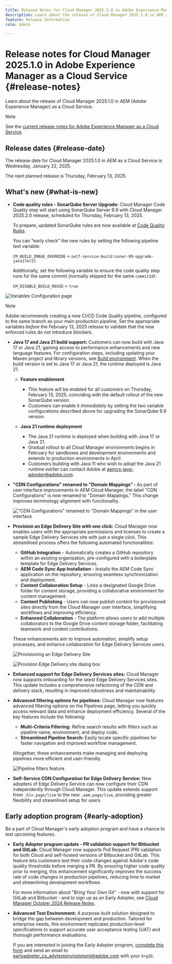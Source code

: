 ```yaml
---
title: Release Notes for Cloud Manager 2025.1.0 in Adobe Experience Manager as a Cloud Service
description: Learn about the release of Cloud Manager 2025.1.0 in AEM as a Cloud Service.
feature: Release Information
role: Admin

---
```

# Release notes for Cloud Manager 2025.1.0 in Adobe Experience Manager as a Cloud Service {#release-notes}

<!-- https://wiki.corp.adobe.com/pages/viewpage.action?pageId=3389843928 -->

Learn about the release of Cloud Manager 2025.1.0 in AEM (Adobe Experience Manager) as a Cloud Service.

>[!NOTE]
>
>See the [current release notes for Adobe Experience Manager as a Cloud Service](/help/release-notes/release-notes-cloud/release-notes-current.md).

## Release dates {#release-date}

The release date for Cloud Manager 2025.1.0 in AEM as a Cloud Service is Wednesday, January 22, 2025. 

The next planned release is Thursday, February 13, 2025.
 

## What's new {#what-is-new}

* **Code quality rules - SonarQube Server Upgrade:** Cloud Manager Code Quality step will start using SonarQube Server 9.9 with Cloud Manager 2025.2.0 release, scheduled for Thursday, February 13, 2025. 

    To prepare, updated SonarQube rules are now available at [Code Quality Rules](/help/implementing/cloud-manager/code-quality-testing.md#understanding-code-quality-rules).

    You can "early check" the new rules by setting the following pipeline text variable: 

    `CM_BUILD_IMAGE_OVERRIDE` = `self-service-build:sonar-99-upgrade-java17or21`

    Additionally, set the following variable to ensure the code quality step runs for the same commit (normally skipped for the same `commitId`): 

    `CM_DISABLE_BUILD_REUSE` = `true`

![Variables Configuration page](/help/implementing/cloud-manager/release-notes/assets/variables-config.png)

>[!NOTE]
>
>Adobe recommends creating a new CI/CD Code Quality pipeline, configured to the same branch as your main production pipeline. Set the appropriate variables *before* the February 13, 2025 release to validate that the new enforced rules do not introduce blockers.

* **Java 17 and Java 21 build support:** Customers can now build with Java 17 or Java 21, gaining access to performance enhancements and new language features. For configuration steps, including updating your Maven project and library versions, see [Build environment](/help/implementing/cloud-manager/getting-access-to-aem-in-cloud/build-environment-details.md). When the build version is set to Java 17 or Java 21, the runtime deployed is Java 21.

    * **Feature enablement**
        * This feature will be enabled for all customers on Thursday, February 13, 2025, coinciding with the default rollout of the new SonarQube version.
        * Customers can enable it *immediately* by setting the two variable configurations described above for upgrading the SonarQube 9.9 version.

    * **Java 21 runtime deployment**
        * The Java 21 runtime is deployed when building with Java 17 or Java 21.
        * Gradual rollout to all Cloud Manager environments begins in February for sandboxes and development environments and extends to production environments in April.
        * Customers building with Java 11 who wish to adopt the Java 21 runtime *earlier* can contact Adobe at [aemcs-java-adopter@adobe.com](mailto:aemcs-java-adopter@adobe.com).

* **"CDN Configurations" renamed to "Domain Mappings" :** As part of user interface improvements in AEM Cloud Manager, the label "CDN Configurations" is now renamed to "Domain Mappings." This change improves terminology alignment with functionality. <!-- CMGR-64738 -->

    !["CDN Configurations" renamed to "Domain Mappings" in the user interface](/help/implementing/cloud-manager/release-notes/assets/domain-mappings.png)

* **Provision an Edge Delivery Site with one click:** Cloud Manager now enables users with the appropriate permissions and licenses to create a sample Edge Delivery Services site with just a single click. This streamlined process offers the following automated functionalities:

  * **GitHub Integration** - Automatically creates a GitHub repository within an existing organization, pre-configured with a boilerplate template for Edge Delivery Services.
  * **AEM Code Sync App Installation** - Installs the AEM Code Sync application on the repository, ensuring seamless synchronization and deployment.
  * **Content Collaboration Setup** - Links a designated Google Drive folder for content storage, providing a collaborative environment for content management.
  * **Content Publishing** - Users can now publish content for provisioned sites directly from the Cloud Manager user interface, simplifying workflows and improving efficiency.
  * **Enhanced Collaboration** - The platform allows users to add multiple collaborators to the Google Drive content storage folder, facilitating teamwork and content contributions.

  These enhancements aim to improve automation, simplify setup processes, and enhance collaboration for Edge Delivery Services users. <!-- CMGR-59362 -->

    ![Provisioning an Edge Delivery Site](/help/implementing/cloud-manager/release-notes/assets/eds-one-click-60.png)

    ![Provision Edge Delivery site dialog box](/help/implementing/cloud-manager/release-notes/assets/eds-provision-60.png)

* **Enhanced support for Edge Delivery Services sites:** Cloud Manager now supports onboarding for the latest Edge Delivery Services sites. This update includes a comprehensive refactoring of the CDN and delivery stack, resulting in improved robustness and maintainability.

* **Advanced filtering options for pipelines:** Cloud Manager now features advanced filtering options on the Pipelines page, letting you quickly access relevant data and enhance deployment efficiency. Several of the key features include the following:

    * **Multi-Criteria Filtering:** Refine search results with filters such as pipeline name, environment, and deploy code.
    * **Streamlined Pipeline Search:** Easily locate specific pipelines for faster navigation and improved workflow management.

    Altogether, these enhancements make managing and deploying pipelines more efficient and user-friendly.

    ![Pipeline filters feature](/help/implementing/cloud-manager/release-notes/assets/pipeline-filters.png)

* **Self-Service CDN Configuration for Edge Delivery Service:** New adopters of Edge Delivery Service can now configure their CDN independently through Cloud Manager. This update extends support from `.hlx.page/live` to the new `.aem.page/live`, providing greater flexibility and streamlined setup for users.

## Early adoption program {#early-adoption}

Be a part of Cloud Manager's early adoption program and have a chance to test upcoming features.

* **Early Adopter program update - PR validation support for Bitbucket and GitLab:** Cloud Manager now supports Pull Request (PR) validation for both Cloud and self-hosted versions of Bitbucket and GitLab. This feature lets customers test their code changes against Adobe's code quality thresholds before merging a PR. By ensuring higher code quality prior to merging, this enhancement significantly improves the success rate of code changes in production pipelines, reducing time to market and streamlining development workflows.

    For more information about "Bring Your Own Git" - now with support for GitLab and Bitbucket - and to sign up as an Early Adopter, see [Cloud Manager October 2024 Release Notes](/help/implementing/cloud-manager/release-notes/2024/2024-10-0.md##gitlab-bitbucket).

* **Advanced Test Environment:** A purpose-built solution designed to bridge the gap between development and production. Tailored for enterprise needs, this environment replicates production-level specifications to support accurate user acceptance testing (UAT) and thorough performance evaluations.

    If you are interested in joining the Early Adopter program, [complete this form](https://nam04.safelinks.protection.outlook.com/?url=https%3A%2F%2Furldefense.com%2Fv3%2F__https%3A%2Fwww.feedbackprogram.adobe.com%2Fh%2Fs%2F6N425LYG1jQ1Nc0F20Zllt__%3B!!OgNkHJCYlf_CHg!fIp-QrZ9si3kcUIjRCniEzqAAa8FcU1iN34SGQFtlcQ36eUQXOZWbDHP7oZajqddgpuOMAVL5CQpkZ6ths76Qks8%24&data=05%7C02%7Cpanchapa%40adobe.com%7Cf81bcaa4b20544f1818b08dccd07c78c%7Cfa7b1b5a7b34438794aed2c178decee1%7C0%7C0%7C638610680502164019%7CUnknown%7CTWFpbGZsb3d8eyJWIjoiMC4wLjAwMDAiLCJQIjoiV2luMzIiLCJBTiI6Ik1haWwiLCJXVCI6Mn0%3D%7C0%7C%7C%7C&sdata=aGo6zz2ldPrta4lpvo3CLNENR5ghHDDCPbG1adUaNZQ%3D&reserved=0) and send an email to [earlyadopter_cs_advtestenvironment@adobe.com](mailto:earlyadopter_cs_advtestenvironment@adobe.com) with your `OrgID`.



<!-- ## Bug fixes -->




<!-- ## Known issues {#known-issues} -->
